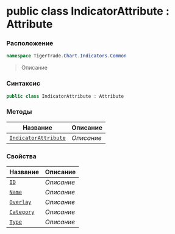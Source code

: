 
# public class IndicatorAttribute : Attribute
### Расположение
```csharp
namespace TigerTrade.Chart.Indicators.Common
```



> Описание

### Синтаксис
```csharp
public class IndicatorAttribute : Attribute
```


### Методы
| Название | Описание |
| --- | --- |
| [`IndicatorAttribute`](./IndicatorAttribute.cs/Методы/IndicatorAttribute.md) | *Описание* |

### Свойства
| Название | Описание |
| --- | --- |
| [`ID`](./IndicatorAttribute.cs/Свойства/ID.md) | *Описание* |
| [`Name`](./IndicatorAttribute.cs/Свойства/Name.md) | *Описание* |
| [`Overlay`](./IndicatorAttribute.cs/Свойства/Overlay.md) | *Описание* |
| [`Category`](./IndicatorAttribute.cs/Свойства/Category.md) | *Описание* |
| [`Type`](./IndicatorAttribute.cs/Свойства/Type.md) | *Описание* |



